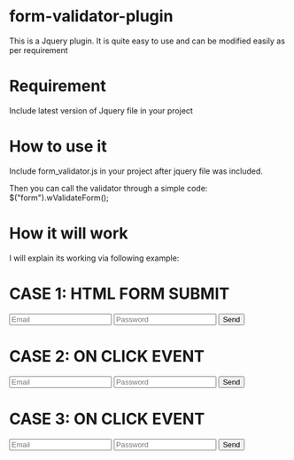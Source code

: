 # form-validator-plugin
This is a Jquery plugin. It is quite easy to use and can be modified easily as per requirement

# Requirement
Include latest version of Jquery file in your project

# How to use it
Include form_validator.js in your project after jquery file was included.

Then you can call the validator through a simple code:
$("form").wValidateForm();

# How it will work

I will explain its working via following example:

# CASE 1: HTML FORM SUBMIT
<form name="loginForm" onSubmit="$(this).wValidateForm()">
	<input type="email" name="email" id="email" class="required valid_email" placeholder="Email"/>
	<input type="password" name="password" id="password" class="required" placeholder="Password"/>
	<input type="submit" value="Send"/>
</form>

# CASE 2: ON CLICK EVENT 
<form name="loginForm" id="loginForm">
	<input type="email" name="email" id="email" class="required valid_email" placeholder="Email"/>
	<input type="password" name="password" id="password" class="required" placeholder="Password"/>
	<input type="submit" onClick="$('loginForm').wValidateForm()" value="Send"/>
</form>

# CASE 3: ON CLICK EVENT 
<form name="loginForm" id="loginForm">
	<input type="email" name="email" id="email" class="required valid_email" placeholder="Email"/>
	<input type="password" name="password" id="password" class="required" placeholder="Password"/>
	<input type="button" id="sendForm" value="Send"/>
</form>

<script>
// Make sure you have included Jquery library file

$("#sendForm").click(function(){
	if ($('loginForm').wValidateForm()) {
		// Form validates
		// Send form data via AJAX
		var dataString = $('loginForm').serialize();
		// Perform AJAX submition
	} 
	
	// ELSE do nothing
});
</script>